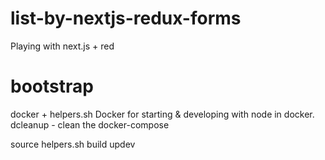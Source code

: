 # list-by-nextjs-redux-forms
Playing with next.js + red

# bootstrap

docker + helpers.sh
Docker for starting & developing with node in docker.
dcleanup - clean the docker-compose

source helpers.sh
build
updev
